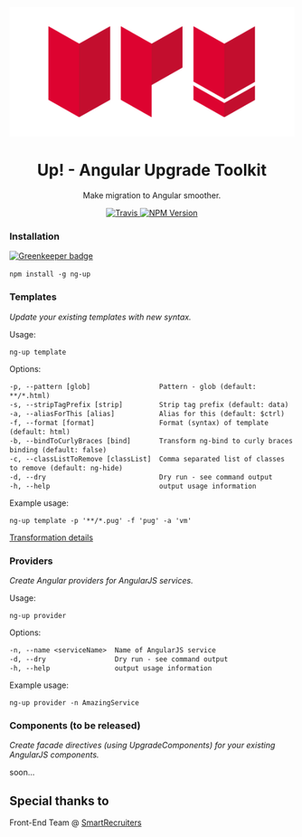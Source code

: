 <p align="center">
  <img src="https://raw.githubusercontent.com/psmyrdek/ng-up/master/images/logo.png"/>
</p>

<h1 align="center">Up! - Angular Upgrade Toolkit</h1>

<p align="center">Make migration to Angular smoother.</p>

<p align="center">
  <a href="https://travis-ci.org/psmyrdek/ng-up">
    <img alt="Travis" src="https://travis-ci.org/psmyrdek/ng-up.svg?branch=master">
  </a>
  <a href="https://www.npmjs.com/package/ng-up">
    <img alt="NPM Version" src="https://img.shields.io/npm/v/ng-up.svg">
  </a>
</p>

### Installation

[![Greenkeeper badge](https://badges.greenkeeper.io/psmyrdek/ng-up.svg)](https://greenkeeper.io/)

`npm install -g ng-up`

### Templates

_Update your existing templates with new syntax._

Usage:

```
ng-up template
```

Options:

```
-p, --pattern [glob]                 Pattern - glob (default: **/*.html)
-s, --stripTagPrefix [strip]         Strip tag prefix (default: data)
-a, --aliasForThis [alias]           Alias for this (default: $ctrl)
-f, --format [format]                Format (syntax) of template (default: html)
-b, --bindToCurlyBraces [bind]       Transform ng-bind to curly braces binding (default: false)
-c, --classListToRemove [classList]  Comma separated list of classes to remove (default: ng-hide)
-d, --dry                            Dry run - see command output
-h, --help                           output usage information
```

Example usage:

```
ng-up template -p '**/*.pug' -f 'pug' -a 'vm'
```

[Transformation details](https://github.com/psmyrdek/create-angular-template)

### Providers

_Create Angular providers for AngularJS services._

Usage:

```
ng-up provider
```

Options:

```
-n, --name <serviceName>  Name of AngularJS service
-d, --dry                 Dry run - see command output
-h, --help                output usage information
```

Example usage:

```
ng-up provider -n AmazingService
```

### Components (to be released)

_Create facade directives (using UpgradeComponents) for your existing AngularJS components._

soon...

## Special thanks to

Front-End Team @ [SmartRecruiters](www.smartrecruiters.com)

